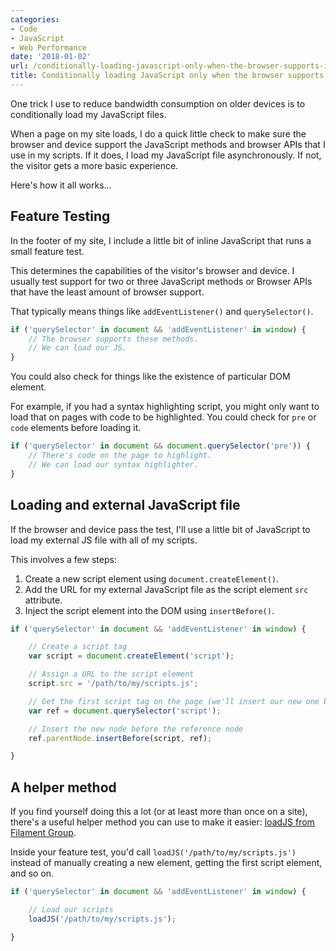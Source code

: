 ```yaml
---
categories:
- Code
- JavaScript
- Web Performance
date: '2018-01-02'
url: /conditionally-loading-javascript-only-when-the-browser-supports-it/
title: Conditionally loading JavaScript only when the browser supports it
---
```


One trick I use to reduce bandwidth consumption on older devices is to conditionally load my JavaScript files.

When a page on my site loads, I do a quick little check to make sure the browser and device support the JavaScript methods and browser APIs that I use in my scripts. If it does, I load my JavaScript file asynchronously. If not, the visitor gets a more basic experience.

Here's how it all works...

## Feature Testing

In the footer of my site, I include a little bit of inline JavaScript that runs a small feature test.

This determines the capabilities of the visitor's browser and device. I usually test support for two or three JavaScript methods or Browser APIs that have the least amount of browser support.

That typically means things like `addEventListener()` and `querySelector()`.

```js
if ('querySelector' in document && 'addEventListener' in window) {
	// The browser supports these methods.
	// We can load our JS.
}
```

You could also check for things like the existence of particular DOM element.

For example, if you had a syntax highlighting script, you might only want to load that on pages with code to be highlighted. You could check for `pre` or `code` elements before loading it.

```js
if ('querySelector' in document && document.querySelector('pre')) {
	// There's code on the page to highlight.
	// We can load our syntax highlighter.
}
```


## Loading and external JavaScript file

If the browser and device pass the test, I'll use a little bit of JavaScript to load my external JS file with all of my scripts.

This involves a few steps:

1. Create a new script element using `document.createElement()`.
2. Add the URL for my external JavaScript file as the script element `src` attribute.
3. Inject the script element into the DOM using `insertBefore()`.

```js
if ('querySelector' in document && 'addEventListener' in window) {

	// Create a script tag
	var script = document.createElement('script');

	// Assign a URL to the script element
	script.src = '/path/to/my/scripts.js';

	// Get the first script tag on the page (we'll insert our new one before it)
	var ref = document.querySelector('script');

	// Insert the new node before the reference node
	ref.parentNode.insertBefore(script, ref);

}
```

## A helper method

If you find yourself doing this a lot (or at least more than once on a site), there's a useful helper method you can use to make it easier: [loadJS from Filament Group](https://github.com/filamentgroup/loadJS/).

Inside your feature test, you'd call `loadJS('/path/to/my/scripts.js')` instead of manually creating a new element, getting the first script element, and so on.

```js
if ('querySelector' in document && 'addEventListener' in window) {

	// Load our scripts
	loadJS('/path/to/my/scripts.js');

}
```